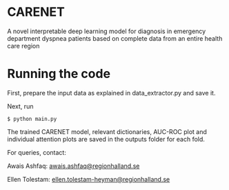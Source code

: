# CARENET
A novel interpretable deep learning model for diagnosis in emergency department dyspnea patients based on complete data from an entire health care region

# Running the code
First, prepare the input data as explained in data_extractor.py and save it.

Next, run
```
$ python main.py
```
The trained CARENET model, relevant dictionaries, AUC-ROC plot and individual attention plots are saved in the outputs folder for each fold. 

For queries, contact: 

Awais Ashfaq: awais.ashfaq@regionhalland.se

Ellen Tolestam: ellen.tolestam-heyman@regionhalland.se
